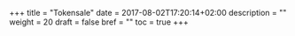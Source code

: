 +++
title = "Tokensale"
date = 2017-08-02T17:20:14+02:00
description = ""
weight = 20
draft = false
bref = ""
toc = true
+++
